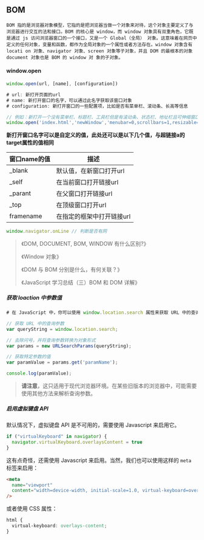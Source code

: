 ## BOM

```
BOM 指的是浏览器对象模型，它指的是把浏览器当做一个对象来对待，这个对象主要定义了与浏览器进行交互的法和接口。BOM 的核心是 window，而 window 对象具有双重角色，它既是通过 js 访问浏览器窗口的一个接口，又是一个 Global（全局） 对象。这意味着在网页中定义的任何对象，变量和函数，都作为全局对象的一个属性或者方法存在。window 对象含有 locati on 对象、navigator 对象、screen 对象等子对象，并且 DOM 的最根本的对象 document 对象也是 BOM 的 window 对 象的子对象。
```

#### window.open

```js
window.open(url, [name], [configuration])

# url: 新打开页面的url
# name: 新打开窗口的名字，可以通过此名字获取该窗口对象
# configuration: 新打开窗口的一些配置项，比如是否有菜单栏、滚动条、长高等信息

// 例如：新打开一个没有菜单栏、标题栏、工具栏但是有滚动条、状态栏、地址栏且可伸缩窗口的方法调用如下：
window.open('index.html','newWindow','menubar=0,scrollbars=1,resizable=1,status=1,titlebar=0,toolbar=0,location=1')
```

**新打开窗口名字可以是自定义的值，此处还可以是以下几个值，与超链接a的target属性的值相同**

| 窗口name的值 | 描述                      |
| ------------ | ------------------------- |
| _blank       | 默认值，在新窗口打开url   |
| _self        | 在当前窗口打开链接url     |
| _parant      | 在父窗口打开链接url       |
| _top         | 在顶级窗口打开url         |
| framename    | 在指定的框架中打开链接url |



```js
window.navigator.onLine // 判断是否有网
```

> 《DOM, DOCUMENT, BOM, WINDOW 有什么区别?》
>
> 《Window 对象》
>
> 《DOM 与 BOM 分别是什么，有何关联？》
>
> 《JavaScript 学习总结（三）BOM 和 DOM 详解》

##### 获取 loaction 中参数值

```js
# 在 JavaScript 中，你可以使用 window.location.search 属性来获取 URL 中的查询参数。

// 获取 URL 中的查询参数
var queryString = window.location.search;

// 去除问号，并将查询参数转换为对象形式
var params = new URLSearchParams(queryString);

// 获取特定参数的值
var paramValue = params.get('paramName');

console.log(paramValue);
```

> **请注意**，这只适用于现代浏览器环境。在某些旧版本的浏览器中，可能需要使用其他方法来解析查询参数。

##### 启用虚拟键盘 API

默认情况下，虚拟键盘 API 是不可用的，需要使用 Javascript 来启用它。

```js
if ("virtualKeyboard" in navigator) {
  navigator.virtualKeyboard.overlaysContent = true
}
```

这有点奇怪，还需使用 Javascript 来启用。当然，我们也可以使用这样的 `meta` 标签来启用：

```html
<meta
  name="viewport"
  content="width=device-width, initial-scale=1.0, virtual-keyboard=overlays-content"
/>
```

或者使用 CSS 属性：

```css
html {
  virtual-keyboard: overlays-content;
}
```

